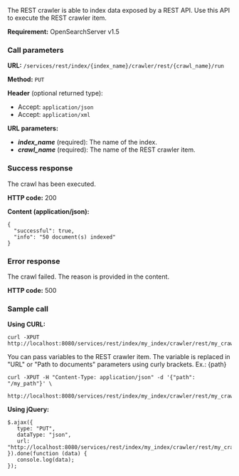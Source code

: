 The REST crawler is able to index data exposed by a REST API.
Use this API to execute the REST crawler item.

**Requirement:** OpenSearchServer v1.5

### Call parameters

**URL:** ```/services/rest/index/{index_name}/crawler/rest/{crawl_name}/run```

**Method:** ```PUT```

**Header** (optional returned type):
- Accept: ```application/json```
- Accept: ```application/xml```

**URL parameters:**
- _**index_name**_ (required): The name of the index.
- _**crawl_name**_ (required): The name of the REST crawler item.

### Success response
The crawl has been executed.

**HTTP code:**
200

**Content (application/json):**

    {
      "successful": true,
      "info": "50 document(s) indexed"
    }
    

### Error response

The crawl failed. The reason is provided in the content.

**HTTP code:**
500

### Sample call

**Using CURL:**

    curl -XPUT http://localhost:8080/services/rest/index/my_index/crawler/rest/my_crawl/run
    

You can pass variables to the REST crawler item.
The variable is replaced in "URL" or "Path to documents" parameters using curly brackets.
Ex.: {path}

    curl -XPUT -H "Content-Type: application/json" -d '{"path": "/my_path"}' \
        http://localhost:8080/services/rest/index/my_index/crawler/rest/my_crawl/run
    
**Using jQuery:**
    
    $.ajax({ 
       type: "PUT",
       dataType: "json",
       url: "http://localhost:8080/services/rest/index/my_index/crawler/rest/my_crawl/run"
    }).done(function (data) {
       console.log(data);
    });
    